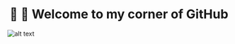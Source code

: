 # <center> 👋 👋 Welcome to my corner of GitHub </center>
![alt text](https://media3.giphy.com/media/v1.Y2lkPTc5MGI3NjExcGN5ZnF2bWVhOGNsOHVwZ2ZwdWtuMDVuM2E3b2sxNGd6Ync2YnYwNiZlcD12MV9pbnRlcm5hbF9naWZfYnlfaWQmY3Q9Zw/bcKmIWkUMCjVm/giphy.gif)